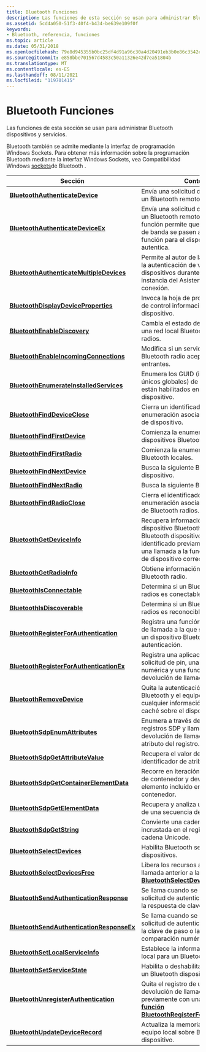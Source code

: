 ```yaml
---
title: Bluetooth Funciones
description: Las funciones de esta sección se usan para administrar Bluetooth dispositivos y servicios.
ms.assetid: 5cd4a050-51f3-40f4-b434-be639e109f0f
keywords:
- Bluetooth, referencia, funciones
ms.topic: article
ms.date: 05/31/2018
ms.openlocfilehash: 79e8d945355b0bc25df4d91a96c30a4d20491eb3b0e86c3542e30c0f2b470833
ms.sourcegitcommit: e858bbe701567d4583c50a11326e42d7ea51804b
ms.translationtype: MT
ms.contentlocale: es-ES
ms.lasthandoff: 08/11/2021
ms.locfileid: "119701415"
---
```

# <a name="bluetooth-functions"></a>Bluetooth Funciones

Las funciones de esta sección se usan para administrar Bluetooth dispositivos y servicios.

Bluetooth también se admite mediante la interfaz de programación Windows Sockets. Para obtener más información sobre la programación Bluetooth mediante la interfaz Windows Sockets, vea Compatibilidad Windows [sockets](windows-sockets-support-for-bluetooth.md)de Bluetooth .



| Sección                                                                                | Content                                                                                                                                                                                       |
|----------------------------------------------------------------------------------------|-----------------------------------------------------------------------------------------------------------------------------------------------------------------------------------------------|
| [**BluetoothAuthenticateDevice**](/windows/desktop/api/BluetoothAPIs/nf-bluetoothapis-bluetoothauthenticatedevice)                     | Envía una solicitud de autenticación a un Bluetooth remoto.                                                                                                                                 |
| [**BluetoothAuthenticateDeviceEx**](/windows/desktop/api/BluetoothAPIs/nf-bluetoothapis-bluetoothauthenticatedeviceex)                 | Envía una solicitud de autenticación a un Bluetooth remoto. Además, esta función permite que los datos fuera de banda se pasen a la llamada de función para el dispositivo que se autentica. |
| [**BluetoothAuthenticateMultipleDevices**](/windows/desktop/api/BluetoothAPIs/nf-bluetoothapis-bluetoothauthenticatemultipledevices)   | Permite al autor de la llamada solicitar la autenticación de varios dispositivos durante una única instancia del Asistente para Bluetooth conexión.                                                            |
| [**BluetoothDisplayDeviceProperties**](/windows/desktop/api/BluetoothAPIs/nf-bluetoothapis-bluetoothdisplaydeviceproperties)           | Invoca la hoja de propiedades Panel de control información del dispositivo.                                                                                                                                  |
| [**BluetoothEnableDiscovery**](/windows/desktop/api/BluetoothAPIs/nf-bluetoothapis-bluetoothenablediscovery)                           | Cambia el estado de detección de una red local Bluetooth radios o radios.                                                                                                                             |
| [**BluetoothEnableIncomingConnections**](/windows/desktop/api/BluetoothAPIs/nf-bluetoothapis-bluetoothenableincomingconnections)       | Modifica si un servidor local Bluetooth radio acepta conexiones entrantes.                                                                                                                        |
| [**BluetoothEnumerateInstalledServices**](/windows/desktop/api/BluetoothAPIs/nf-bluetoothapis-bluetoothenumerateinstalledservices)     | Enumera los GUID (identificadores únicos globales) de los servicios que están habilitados en un Bluetooth dispositivo.                                                                                    |
| [**BluetoothFindDeviceClose**](/windows/desktop/api/BluetoothAPIs/nf-bluetoothapis-bluetoothfinddeviceclose)                           | Cierra un identificador de enumeración asociado a una consulta de dispositivo.                                                                                                                          |
| [**BluetoothFindFirstDevice**](/windows/desktop/api/BluetoothAPIs/nf-bluetoothapis-bluetoothfindfirstdevice)                           | Comienza la enumeración de dispositivos Bluetooth locales.                                                                                                                                            |
| [**BluetoothFindFirstRadio**](/windows/desktop/api/BluetoothAPIs/nf-bluetoothapis-bluetoothfindfirstradio)                             | Comienza la enumeración de radios Bluetooth locales.                                                                                                                                             |
| [**BluetoothFindNextDevice**](/windows/desktop/api/BluetoothAPIs/nf-bluetoothapis-bluetoothfindnextdevice)                             | Busca la siguiente Bluetooth dispositivo.                                                                                                                                                              |
| [**BluetoothFindNextRadio**](/windows/desktop/api/BluetoothAPIs/nf-bluetoothapis-bluetoothfindnextradio)                               | Busca la siguiente Bluetooth radio.                                                                                                                                                               |
| [**BluetoothFindRadioClose**](/windows/desktop/api/BluetoothAPIs/nf-bluetoothapis-bluetoothfindradioclose)                             | Cierra el identificador de enumeración asociado a la búsqueda de Bluetooth radios.                                                                                                               |
| [**BluetoothGetDeviceInfo**](/windows/desktop/api/BluetoothAPIs/nf-bluetoothapis-bluetoothgetdeviceinfo)                               | Recupera información sobre un dispositivo Bluetooth remoto. El Bluetooth dispositivo debe haber sido identificado previamente a través de una llamada a la función de consulta de dispositivo correcta.                           |
| [**BluetoothGetRadioInfo**](/windows/desktop/api/BluetoothAPIs/nf-bluetoothapis-bluetoothgetradioinfo)                                 | Obtiene información sobre una Bluetooth radio.                                                                                                                                                  |
| [**BluetoothIsConnectable**](/windows/desktop/api/BluetoothAPIs/nf-bluetoothapis-bluetoothisconnectable)                               | Determina si un Bluetooth radio o radios es conectable.                                                                                                                                |
| [**BluetoothIsDiscoverable**](/windows/desktop/api/BluetoothAPIs/nf-bluetoothapis-bluetoothisdiscoverable)                             | Determina si un Bluetooth radio o radios es reconocible.                                                                                                                               |
| [**BluetoothRegisterForAuthentication**](/windows/desktop/api/BluetoothAPIs/nf-bluetoothapis-bluetoothregisterforauthentication)       | Registra una función de devolución de llamada a la que se llama cuando un dispositivo Bluetooth solicita autenticación.                                                                                      |
| [**BluetoothRegisterForAuthenticationEx**](/windows/desktop/api/BluetoothAPIs/nf-bluetoothapis-bluetoothregisterforauthenticationex)   | Registra una aplicación para una solicitud de pin, una comparación numérica y una función de devolución de llamada.                                                                                                         |
| [**BluetoothRemoveDevice**](/windows/desktop/api/BluetoothAPIs/nf-bluetoothapis-bluetoothremovedevice)                                 | Quita la autenticación entre un Bluetooth y el equipo, purgando cualquier información almacenada en caché sobre el dispositivo.                                                                          |
| [**BluetoothSdpEnumAttributes**](/windows/desktop/api/BluetoothAPIs/nf-bluetoothapis-bluetoothsdpenumattributes)                       | Enumera a través de la secuencia de registros SDP y llama a la función de devolución de llamada para cada atributo del registro.                                                                                    |
| [**BluetoothSdpGetAttributeValue**](/windows/desktop/api/BluetoothAPIs/nf-bluetoothapis-bluetoothsdpgetattributevalue)                 | Recupera el valor del atributo para un identificador de atributo.                                                                                                                                    |
| [**BluetoothSdpGetContainerElementData**](/windows/desktop/api/BluetoothAPIs/nf-bluetoothapis-bluetoothsdpgetcontainerelementdata)     | Recorre en iteración una secuencia de contenedor y devuelve cada elemento incluido en el elemento contenedor.                                                                                     |
| [**BluetoothSdpGetElementData**](/windows/desktop/api/BluetoothAPIs/nf-bluetoothapis-bluetoothsdpgetelementdata)                       | Recupera y analiza un único elemento de una secuencia de SDP.                                                                                                                                     |
| [**BluetoothSdpGetString**](/windows/desktop/api/BluetoothAPIs/nf-bluetoothapis-bluetoothsdpgetstring)                                 | Convierte una cadena sin formato incrustada en el registro SDP en una cadena Unicode.                                                                                                               |
| [**BluetoothSelectDevices**](/windows/desktop/api/BluetoothAPIs/nf-bluetoothapis-bluetoothselectdevices)                               | Habilita Bluetooth selección de dispositivos.                                                                                                                                                           |
| [**BluetoothSelectDevicesFree**](/windows/desktop/api/BluetoothAPIs/nf-bluetoothapis-bluetoothselectdevicesfree)                       | Libera los recursos asociados a una llamada anterior a la [**función BluetoothSelectDevices.**](/windows/desktop/api/BluetoothAPIs/nf-bluetoothapis-bluetoothselectdevices)                                                                     |
| [**BluetoothSendAuthenticationResponse**](/windows/desktop/api/BluetoothAPIs/nf-bluetoothapis-bluetoothsendauthenticationresponse)     | Se llama cuando se recibe una solicitud de autenticación para enviar la respuesta de clave de paso.                                                                                                               |
| [**BluetoothSendAuthenticationResponseEx**](/windows/desktop/api/BluetoothAPIs/nf-bluetoothapis-bluetoothsendauthenticationresponseex) | Se llama cuando se recibe una solicitud de autenticación para enviar la clave de paso o la respuesta de comparación numérica.                                                                                         |
| [**BluetoothSetLocalServiceInfo**](/previous-versions/windows/desktop/legacy/bb870603(v=vs.85))                   | Establece la información del servicio local para un Bluetooth radio.                                                                                                                                |
| [**BluetoothSetServiceState**](/windows/desktop/api/BluetoothAPIs/nf-bluetoothapis-bluetoothsetservicestate)                           | Habilita o deshabilita los servicios de un Bluetooth dispositivo.                                                                                                                                          |
| [**BluetoothUnregisterAuthentication**](/windows/desktop/api/BluetoothAPIs/nf-bluetoothapis-bluetoothunregisterauthentication)         | Quita el registro de una rutina de devolución de llamada que se registró previamente con una llamada a la [**función BluetoothRegisterForAuthentication.**](/windows/desktop/api/BluetoothAPIs/nf-bluetoothapis-bluetoothregisterforauthentication)      |
| [**BluetoothUpdateDeviceRecord**](/windows/desktop/api/BluetoothAPIs/nf-bluetoothapis-bluetoothupdatedevicerecord)                     | Actualiza la memoria caché del equipo local sobre Bluetooth dispositivo.                                                                                                                                    |



 

 

 
